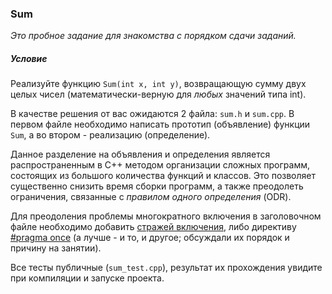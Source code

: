 ### Sum

*Это пробное задание для знакомства с порядком сдачи заданий.*

##### Условие

Реализуйте функцию `Sum(int x, int y)`, возвращающую сумму двух целых чисел (математически-верную для *любых* значений типа int).

В качестве решения от вас ожидаются 2 файла: `sum.h` и `sum.cpp`. В первом файле необходимо написать прототип
(объявление) функции `Sum`, а во втором - реализацию (определение).

Данное разделение на объявления и определения является распространенным в C++ методом организации сложных программ,
состоящих из большого количества функций и классов. Это позволяет существенно снизить время сборки программ, а также
преодолеть ограничения, связанные с *правилом одного определения* (ODR).

Для преодоления проблемы многократного включения в заголовочном файле необходимо добавить
[стражей включения](https://ru.wikipedia.org/wiki/Include_guard), либо директиву
[#pragma once](https://ru.wikipedia.org/wiki/Pragma_once) (а лучше - и то, и другое; обсуждали их порядок и причину на занятии).

Все тесты публичные (`sum_test.cpp`), результат их прохождения увидите при компиляции и запуске проекта.